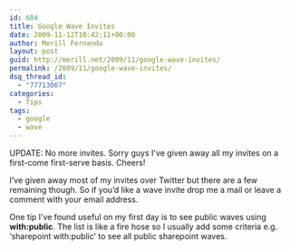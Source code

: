 ```yaml
---
id: 604
title: Google Wave Invites
date: 2009-11-12T10:42:11+00:00
author: Merill Fernando
layout: post
guid: http://merill.net/2009/11/google-wave-invites/
permalink: /2009/11/google-wave-invites/
dsq_thread_id:
  - "77713067"
categories:
  - Tips
tags:
  - google
  - wave
---
```

UPDATE: No more invites. Sorry guys I've given away all my invites on a first-come first-serve basis. Cheers!

I’ve given away most of my invites over Twitter but there are a few remaining though. So if you’d like a wave invite drop me a mail or leave a comment with your email address.

One tip I’ve found useful on my first day is to see public waves using <strong>with:public</strong>. The list is like a fire hose so I usually add some criteria e.g. ‘sharepoint with:public’ to see all public sharepoint waves.